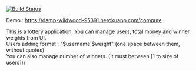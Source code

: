 [![Build Status](https://travis-ci.org/cemsina/app-481.svg?branch=master)](https://travis-ci.org/cemsina/app-481)

Demo : https://damp-wildwood-95391.herokuapp.com/compute

This is a lottery application. You can manage users, total money and winner weights from UI.\
Users adding format : "$username $weight" (one space between them, without quotes)\
You can also manage number of winners. (It must between [1 to size of users])\